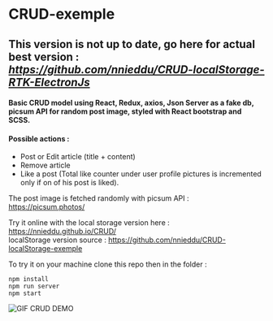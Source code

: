 # CRUD-exemple   
## This version is not up to date, go here for actual best version :                                                                                   *https://github.com/nnieddu/CRUD-localStorage-RTK-ElectronJs*  
  
#### Basic CRUD model using React, Redux, axios, Json Server as a fake db, picsum API for random post image, styled with React bootstrap and SCSS.  
  
#### Possible actions :  
- Post or Edit article (title + content)  
-	Remove article  
- Like a post (Total like counter under user profile pictures is incremented only if on of his post is liked).

The post image is fetched randomly with picsum API :
https://picsum.photos/
   
    
Try it online with the local storage version here : https://nnieddu.github.io/CRUD/  
localStorage version source : https://github.com/nnieddu/CRUD-localStorage-exemple  
  
   
To try it on your machine clone this repo then in the folder :
```
npm install
npm run server
npm start
```

<img alt="GIF CRUD DEMO" src="https://github.com/nnieddu/CRUD-exemple/blob/main/img.gif"/>

